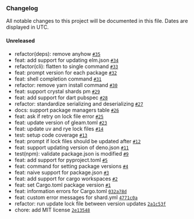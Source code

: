 ### Changelog

All notable changes to this project will be documented in this file. Dates are displayed in UTC.

#### Unreleased

- refactor(deps): remove anyhow [`#35`](https://github.com/hougesen/crosspmv/pull/35)
- feat: add support for updating elm.json [`#34`](https://github.com/hougesen/crosspmv/pull/34)
- refactor(cli): flatten to single command [`#33`](https://github.com/hougesen/crosspmv/pull/33)
- feat: prompt version for each package [`#32`](https://github.com/hougesen/crosspmv/pull/32)
- feat: shell completion command [`#31`](https://github.com/hougesen/crosspmv/pull/31)
- refactor: remove yarn install command [`#30`](https://github.com/hougesen/crosspmv/pull/30)
- feat: support crystal shards pm [`#29`](https://github.com/hougesen/crosspmv/pull/29)
- feat: add support for dart pubspec [`#28`](https://github.com/hougesen/crosspmv/pull/28)
- refactor: standardize serializing and deserializing [`#27`](https://github.com/hougesen/crosspmv/pull/27)
- docs: support package managers table [`#26`](https://github.com/hougesen/crosspmv/pull/26)
- feat: ask if retry on lock file error [`#25`](https://github.com/hougesen/crosspmv/pull/25)
- feat: update version of gleam.toml [`#23`](https://github.com/hougesen/crosspmv/pull/23)
- feat: update uv and rye lock files [`#14`](https://github.com/hougesen/crosspmv/pull/14)
- test: setup code coverage [`#13`](https://github.com/hougesen/crosspmv/pull/13)
- feat: prompt if lock files should be updated after [`#12`](https://github.com/hougesen/crosspmv/pull/12)
- feat: support updating version of deno.json [`#11`](https://github.com/hougesen/crosspmv/pull/11)
- test(npm): validate package.json is modified [`#9`](https://github.com/hougesen/crosspmv/pull/9)
- feat: add support for pyproject.toml [`#5`](https://github.com/hougesen/crosspmv/pull/5)
- feat: command for setting package versions [`#4`](https://github.com/hougesen/crosspmv/pull/4)
- feat: naive support for package.json [`#3`](https://github.com/hougesen/crosspmv/pull/3)
- feat: add support for cargo workspaces [`#2`](https://github.com/hougesen/crosspmv/pull/2)
- feat: set Cargo.toml package version [`#1`](https://github.com/hougesen/crosspmv/pull/1)
- feat: information errors for Cargo.toml [`032a78d`](https://github.com/hougesen/crosspmv/commit/032a78dca814967c7f98cd6b7ef7114505118b0c)
- feat: custom error messages for shard.yml [`4771c0a`](https://github.com/hougesen/crosspmv/commit/4771c0a7f2d377f4d1174566c38e9f1ccc60abb7)
- refactor: run update lock file between version updates [`2a1c53f`](https://github.com/hougesen/crosspmv/commit/2a1c53f408390cb6684352279eadf99ca117f38e)
- chore: add MIT license [`2e13548`](https://github.com/hougesen/crosspmv/commit/2e135488b26dc50e6d90d362a06c3978933189d3)
